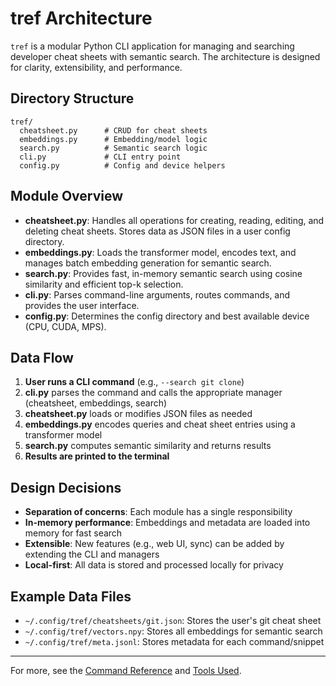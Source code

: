 # tref Architecture

`tref` is a modular Python CLI application for managing and searching developer cheat sheets with semantic search. The architecture is designed for clarity, extensibility, and performance.

## Directory Structure

```
tref/
  cheatsheet.py      # CRUD for cheat sheets
  embeddings.py      # Embedding/model logic
  search.py          # Semantic search logic
  cli.py             # CLI entry point
  config.py          # Config and device helpers
```

## Module Overview

- **cheatsheet.py**: Handles all operations for creating, reading, editing, and deleting cheat sheets. Stores data as JSON files in a user config directory.
- **embeddings.py**: Loads the transformer model, encodes text, and manages batch embedding generation for semantic search.
- **search.py**: Provides fast, in-memory semantic search using cosine similarity and efficient top-k selection.
- **cli.py**: Parses command-line arguments, routes commands, and provides the user interface.
- **config.py**: Determines the config directory and best available device (CPU, CUDA, MPS).

## Data Flow

1. **User runs a CLI command** (e.g., `--search git clone`)
2. **cli.py** parses the command and calls the appropriate manager (cheatsheet, embeddings, search)
3. **cheatsheet.py** loads or modifies JSON files as needed
4. **embeddings.py** encodes queries and cheat sheet entries using a transformer model
5. **search.py** computes semantic similarity and returns results
6. **Results are printed to the terminal**

## Design Decisions

- **Separation of concerns**: Each module has a single responsibility
- **In-memory performance**: Embeddings and metadata are loaded into memory for fast search
- **Extensible**: New features (e.g., web UI, sync) can be added by extending the CLI and managers
- **Local-first**: All data is stored and processed locally for privacy

## Example Data Files

- `~/.config/tref/cheatsheets/git.json`: Stores the user's git cheat sheet
- `~/.config/tref/vectors.npy`: Stores all embeddings for semantic search
- `~/.config/tref/meta.jsonl`: Stores metadata for each command/snippet

---

For more, see the [Command Reference](./interface.md) and [Tools Used](./tools.md). 